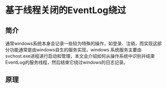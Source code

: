 # 基于线程关闭的EventLog绕过

## 简介

通常windows系统本身会记录一些较为特殊的操作，如登录、注销，而实现这部分功能通常是由windows自生的服务实现，windows 系统服务主要由svchost.exe进程进行启动和管理，本文会介绍如何从操作系统中识别并结束EventLog的服务线程，然后结束它绕过windows的日志记录。

## 原理



